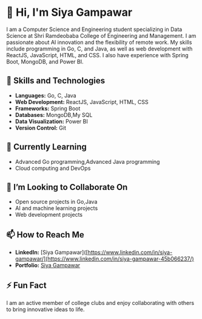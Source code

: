 # 👋 Hi, I'm Siya Gampawar

I am a Computer Science and Engineering student specializing in Data Science at Shri Ramdeobaba College of Engineering and Management. I am passionate about AI innovation and the flexibility of remote work. My skills include programming in Go, C, and Java, as well as web development with ReactJS, JavaScript, HTML, and CSS. I also have experience with Spring Boot, MongoDB, and Power BI.

## 🚀 Skills and Technologies
- **Languages:** Go, C, Java
- **Web Development:** ReactJS, JavaScript, HTML, CSS
- **Frameworks:** Spring Boot
- **Databases:** MongoDB,My SQL
- **Data Visualization:** Power BI
- **Version Control:** Git

## 🌱 Currently Learning
- Advanced Go programming,Advanced Java programming
- Cloud computing and DevOps

## 👯 I’m Looking to Collaborate On
- Open source projects in Go,Java
- AI and machine learning projects
- Web development projects

## 📫 How to Reach Me
- **LinkedIn:** [Siya Gampawar]([https://www.linkedin.com/in/siya-gampawar/](https://www.linkedin.com/in/siya-gampawar-45b066237/)
- **Portfolio:** [Siya Gampawar]()


## ⚡ Fun Fact
I am an active member of college clubs and enjoy collaborating with others to bring innovative ideas to life.




